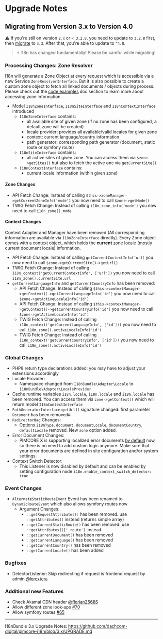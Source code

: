 # Upgrade Notes

## Migrating from Version 3.x to Version 4.0

⚠️ If you're still on version `2.x` or `< 3.2.8`, you need to update to `3.2.8` first,
then [migrate](https://github.com/dachcom-digital/pimcore-i18n/blob/3.x/UPGRADE.md) to `3.3`. 
After that, you're able to update to `^4.0`.

> 💀 I18n has changed fundamentally! Please be careful while migrating!

### Processing Changes: Zone Resolver
I18n will generate a Zone Object at every request which is accessible via a new Service `ZoneResolverInterface`.
But it is also possible to create a custom zone object to fetch all linked documents / objects during process.
Please check out  the [code examples](./docs/60_CodeExamples.md) doc section to learn more about accessing zone information.

- Model `I18nZoneInterface`, `I18nSiteInterface` and `I18nContextInterface` introduced
    - `I18nZoneInterface` contains:
        - all available site of given zone (if no zone has been configured, a default zone will be created)
        - locale provider: provides all available/valid locales for given zone 
        - context: current language/country information
        - path generator: corresponding path generator (document, static route or symfony route)
    - `I18nSiteInterface` contains:
        - all active sites of given zone. You can access them via `$zone->getSites()` but also to fetch the active one via `getCurrentSite()`
    - `I18nContextInterface` contains:
        - current locale information (within given zone)

#### Zone Changes
- API Fetch Change: Instead of calling `$this->zoneManager->getCurrentZoneInfo('mode')` you now need to call `$zone->getMode()`
- TWIG Fetch Change: Instead of calling `i18n_zone_info('mode')` you now need to call `i18n_zone().mode`

#### Context Changes
Context Adapter and Manager have been removed (All corresponding information are available via `I18nZoneInterface` directly).
Every Zone object comes with a context object, which holds the  **current** zone locale (mostly current document locale) information.

- API Fetch Change: Instead of calling `getCurrentContextInfo('url)` you now need to call `$zone->getCurrentSite()->getUrl()`
- TWIG Fetch Change: Instead of calling `i18n_context('getCurrentContextInfo', ['url'])` you now need to call `i18n_zone().currentSite.url`
- `getCurrentLanguageInfo` and `getCurrentCountryInfo` has been removed:
    - API Fetch Change: Instead of calling `$this->contextManager->getContext()->getCurrentLanguageInfo('id')` you now need to call `$zone->getActiveLocaleInfo('id')`
    - API Fetch Change: Instead of calling `$this->contextManager->getContext()->getCurrentCountryInfo('id')` you now need to call `$zone->getActiveLocaleInfo('id')`
    - TWIG Fetch Change: Instead of calling `i18n_context('getCurrentLanguageInfo', ['id']))` you now need to call `i18n_zone().activeLocaleInfo('id')`
    - TWIG Fetch Change: Instead of calling `i18n_context('getCurrentCountryInfo', ['id']))` you now need to call `i18n_zone().activeLocaleInfo('id')`

### Global Changes
- PHP8 return type declarations added: you may have to adjust your extensions accordingly
- Locale Provider:
    - Namespace changed from `I18nBundle\Adapter\Locale` to `I18nBundle\Adapter\LocaleProvider`
- Cache runtime variables `i18n.locale`, `i18n.locale` and `i18n.locale` has been removed. You can access them
  via `zone->getContext()` which will return model `I18nContextInterface`
- `PathGeneratorInterface:getUrl()` signature changed: first parameter `Document` has been removed#
- `RedirectorBag` Changes:
    - Options `i18nType`, `document`, `documentLocale`, `documentCountry`, `defaultLocale` removed. New `zone` option added.
- Error Document Changes:
    - PIMCORE X is supporting localized error documents [by default](https://github.com/pimcore/pimcore/pull/9270) now, so there
      is no need to add custom logic anymore. Make sure that your error documents are defined in site configuration and/or system settings.
- Context Switch Detector:
    - This Listener is now disabled by default and can be enabled by setting configuration
      node `i18n.enable_context_switch_detector: true`

### Event Changes
- `AlternateStaticRouteEvent` Event has been renamed to `DynamicRouteEvent` which also allows symfony routes now
    - Argument Changes:
        - `::getRequestAttributes()` has been removed. use `::getAttributes()` instead (returns simple array)
        - `::getCurrentStaticRoute()` has been removed. use `::getAttributes()['_route']` instead
        - `::getCurrentDocument()` has been removed
        - `::getCurrentLanguage()` has been removed
        - `::getCurrentCountry()` has been removed
        - `::getCurrentLocale()` has been added

### Bugfixes
- DetectorListener: Skip redirecting if request is frontend request by
  admin [@lorextera](https://github.com/dachcom-digital/pimcore-i18n/pull/83)

### Additional new Features
- Check Akamai CDN header [@florian25686](https://github.com/dachcom-digital/pimcore-i18n/pull/76/files)
- Allow different zone look-ups [#70](https://github.com/dachcom-digital/pimcore-i18n/issues/70)
- Allow symfony routes [#65](https://github.com/dachcom-digital/pimcore-i18n/issues/65)

***

I18nBundle 3.x Upgrade Notes: https://github.com/dachcom-digital/pimcore-i18n/blob/3.x/UPGRADE.md